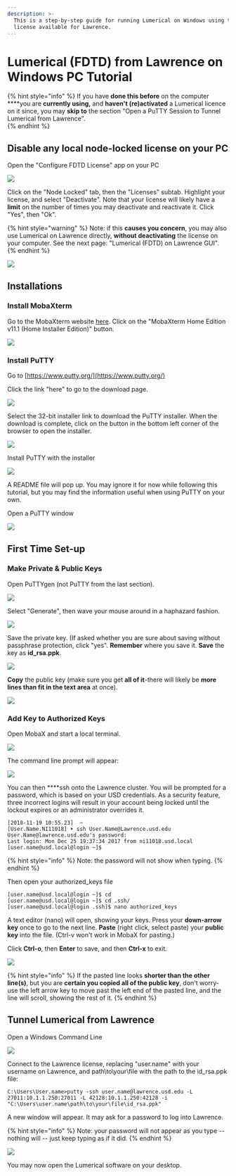 ```yaml
---
description: >-
  This is a step-by-step guide for running Lumerical on Windows using the
  license available for Lawrence.
---
```


# Lumerical \(FDTD\) from Lawrence on Windows PC Tutorial

{% hint style="info" %}
If you have **done this before** on the computer ****you are **currently using,** and **haven't \(re\)activated** a Lumerical licence on it since, you may **skip to** the section "Open a PuTTY Session to Tunnel Lumerical from Lawrence".  
{% endhint %}

## Disable any local node-locked license on your PC

Open the "Configure FDTD License" app on your PC

![](../.gitbook/assets/screenshot-60.png)

Click on the "Node Locked" tab, then the "Licenses" subtab.  Highlight your license, and select "Deactivate". Note that your license will likely have a **limit** on the number of times you may deactivate and reactivate it.  Click "Yes", then "Ok".

{% hint style="warning" %}
Note: if this **causes you concern**, you may also use Lumerical on Lawrence directly, **without deactivating** the license on your computer.  See the next page: "Lumerical \(FDTD\) on Lawrence GUI".
{% endhint %}

![](../.gitbook/assets/screenshot-61%20%283%29.png)

## **Installations**

### **Install MobaXterm**

Go to the MobaXterm website [here](https://mobaxterm.mobatek.net/download-home-edition.html). Click on the "MobaXterm Home Edition v11.1 \(Home Installer Edition\)" button.

![](../.gitbook/assets/screenshot-2-5%20%281%29.png)

### Install PuTTY

Go to [https://www.putty.org/](https://www.putty.org/)

Click the link "here" to go to the download page. 

![](../.gitbook/assets/puttytodownloadlink.png)

Select the 32-bit installer link to download the PuTTY installer.  When the download is complete, click on the button in the bottom left corner of the browser to open the installer.

![](../.gitbook/assets/screenshot-73%20%282%29.png)

Install PuTTY with the installer

![](../.gitbook/assets/screenshot-79.png)

A README file will pop up.  You may ignore it for now while following this tutorial, but you may find the information useful when using PuTTY on your own.

Open a PuTTY window

![](../.gitbook/assets/screenshot-85.png)

## First Time Set-up

### Make Private & Public Keys

Open PuTTYgen \(not PuTTY from the last section\).

![](../.gitbook/assets/screenshot-125.png)

Select "Generate", then wave your mouse around in a haphazard fashion.

![](../.gitbook/assets/screenshot-126%20%284%29.png)

Save the private key.  \(If asked whether you are sure about saving without passphrase protection, click "yes".  **Remember** where you save it.  **Save** the key as **id\_rsa.ppk**.

![](../.gitbook/assets/screenshot-123.png)

**Copy** the public key \(make sure you get **all of it**-there will likely be **more lines than fit in the text area** at once\).

![](../.gitbook/assets/screenshot-131.png)

### Add Key to Authorized Keys

Open MobaX and start a local terminal.

![](../.gitbook/assets/mobax-startterminal%20%281%29.png)

The command line prompt will appear:

![](../.gitbook/assets/mobax-startterminallogin.png)

You can then ****ssh onto the Lawrence cluster. You will be prompted for a password, which is based on your USD credentials. As a security feature, three incorrect logins will result in your account being locked until the lockout expires or an administrator overrides it.

```text
[2018-11-19 10:55.23]  ~
[User.Name.NI11018] ➤ ssh User.Name@Lawrence.usd.edu
User.Name@lawrence.usd.edu's password:
Last login: Mon Dec 25 19:37:34 2017 from ni11018.usd.local
[user.name@usd.local@login ~]$
```

{% hint style="info" %}
Note: the password will not show when typing.
{% endhint %}

 Then open your authorized\_keys file

```text
[user.name@usd.local@login ~]$ cd
[user.name@usd.local@login ~]$ cd .ssh/
[user.name@usd.local@login .ssh]$ nano authorized_keys
```

A text editor \(nano\) will open, showing your keys. Press your **down-arrow key** once to go to the next line. **Paste** \(right click, select paste\) your **public key** into the file.  \(Ctrl-v won't work in MobaX for pasting.\)

Click **Ctrl-o**, then **Enter** to save, and then **Ctrl-x** to exit.

![](../.gitbook/assets/screenshot-136%20%281%29.png)

{% hint style="info" %}
If the pasted line looks **shorter than the other line\(s\)**, but you are **certain you copied all of the public key**, don't worry- use the left arrow key to move past the left end of the pasted line, and the line will scroll, showing the rest of it.
{% endhint %}

## Tunnel Lumerical from Lawrence

Open a Windows Command Line

![](../.gitbook/assets/screenshot-91.png)

Connect to the Lawrence license, replacing "user.name" with your username on Lawrence, and path\to\your\file with the path to the id\_rsa.ppk file:

```text
C:\Users\User.name>putty -ssh user.name@lawrence.usd.edu -L 27011:10.1.1.250:27011 -L 42128:10.1.1.250:42128 -i "C:\Users\user.name\path\to\your\file\id_rsa.ppk"
```

A new window will appear. It may ask for a password to log into Lawrence.

{% hint style="info" %}
Note: your password will not appear as you type -- nothing will -- just keep typing as if it did.
{% endhint %}

![](../.gitbook/assets/screenshot-134.png)

You may now open the Lumerical software on your desktop.

